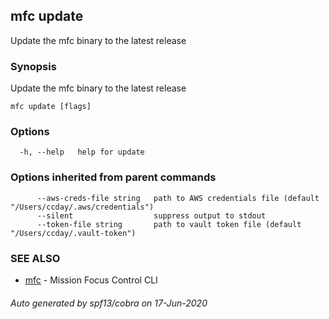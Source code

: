 ## mfc update

Update the mfc binary to the latest release

### Synopsis

Update the mfc binary to the latest release

```
mfc update [flags]
```

### Options

```
  -h, --help   help for update
```

### Options inherited from parent commands

```
      --aws-creds-file string   path to AWS credentials file (default "/Users/ccday/.aws/credentials")
      --silent                  suppress output to stdout
      --token-file string       path to vault token file (default "/Users/ccday/.vault-token")
```

### SEE ALSO

* [mfc](mfc.md)	 - Mission Focus Control CLI

###### Auto generated by spf13/cobra on 17-Jun-2020
